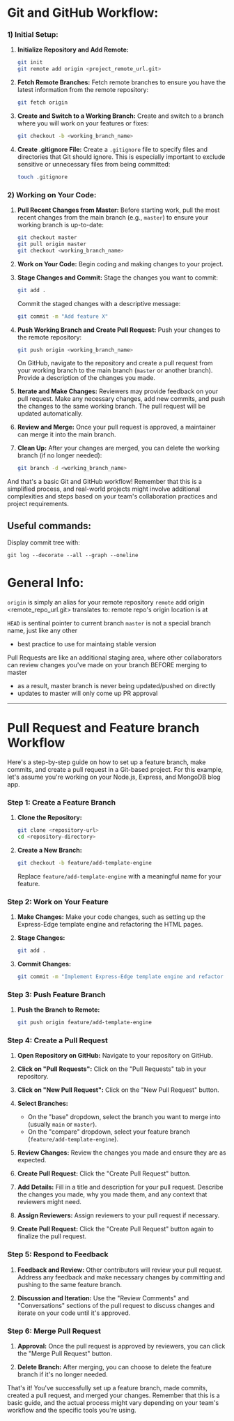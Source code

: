 # Git and GitHub Workflow:

### 1) Initial Setup:

1. **Initialize Repository and Add Remote:**
   ```bash
   git init
   git remote add origin <project_remote_url.git>
   ```

2. **Fetch Remote Branches:**
   Fetch remote branches to ensure you have the latest information from the remote repository:
   ```bash
   git fetch origin
   ```

3. **Create and Switch to a Working Branch:**
   Create and switch to a branch where you will work on your features or fixes:
   ```bash
   git checkout -b <working_branch_name>
   ```

4. **Create .gitignore File:**
   Create a `.gitignore` file to specify files and directories that Git should ignore. This is especially important to exclude sensitive or unnecessary files from being committed:
   ```bash
   touch .gitignore
   ```

### 2) Working on Your Code:

1. **Pull Recent Changes from Master:**
   Before starting work, pull the most recent changes from the main branch (e.g., `master`) to ensure your working branch is up-to-date:
   ```bash
   git checkout master
   git pull origin master
   git checkout <working_branch_name>
   ```

2. **Work on Your Code:**
   Begin coding and making changes to your project.

3. **Stage Changes and Commit:**
   Stage the changes you want to commit:
   ```bash
   git add .
   ```
   Commit the staged changes with a descriptive message:
   ```bash
   git commit -m "Add feature X" 
   ```

4. **Push Working Branch and Create Pull Request:**
   Push your changes to the remote repository:
   ```bash
   git push origin <working_branch_name>
   ```
   On GitHub, navigate to the repository and create a pull request from your working branch to the main branch (`master` or another branch). Provide a description of the changes you made.

5. **Iterate and Make Changes:**
   Reviewers may provide feedback on your pull request. Make any necessary changes, add new commits, and push the changes to the same working branch. The pull request will be updated automatically.

6. **Review and Merge:**
   Once your pull request is approved, a maintainer can merge it into the main branch.

7. **Clean Up:**
   After your changes are merged, you can delete the working branch (if no longer needed):
   ```bash
   git branch -d <working_branch_name>
   ```

And that's a basic Git and GitHub workflow! Remember that this is a simplified process, and real-world projects might involve additional complexities and steps based on your team's collaboration practices and project requirements.

## Useful commands:

Display commit tree with: 
```
git log --decorate --all --graph --oneline
```

# General Info:
`origin` is simply an alias for your remote repository
`remote` add origin <remote_repo_url.git>
translates to: remote repo's origin location is at 

`HEAD` is sentinal pointer to current branch
`master` is not a special branch name, just like any other
- best practice to use for maintaing stable version


Pull Requests are like an additional staging area, where other collaborators 
can review changes you've made on your branch BEFORE merging to master
- as a result, master branch is never being updated/pushed on directly
- updates to master will only come up PR approval 

___
# Pull Request and Feature branch Workflow
Here's a step-by-step guide on how to set up a feature branch, make commits, and create a pull request in a Git-based project. For this example, let's assume you're working on your Node.js, Express, and MongoDB blog app.

### Step 1: Create a Feature Branch

1. **Clone the Repository:**
   ```bash
   git clone <repository-url>
   cd <repository-directory>
   ```

2. **Create a New Branch:**
   ```bash
   git checkout -b feature/add-template-engine
   ```

   Replace `feature/add-template-engine` with a meaningful name for your feature.

### Step 2: Work on Your Feature

1. **Make Changes:**
   Make your code changes, such as setting up the Express-Edge template engine and refactoring the HTML pages.

2. **Stage Changes:**
   ```bash
   git add .
   ```

3. **Commit Changes:**
   ```bash
   git commit -m "Implement Express-Edge template engine and refactor HTML pages"
   ```

### Step 3: Push Feature Branch

1. **Push the Branch to Remote:**
   ```bash
   git push origin feature/add-template-engine
   ```

### Step 4: Create a Pull Request

1. **Open Repository on GitHub:**
   Navigate to your repository on GitHub.

2. **Click on "Pull Requests":**
   Click on the "Pull Requests" tab in your repository.

3. **Click on "New Pull Request":**
   Click on the "New Pull Request" button.

4. **Select Branches:**
   - On the "base" dropdown, select the branch you want to merge into (usually `main` or `master`).
   - On the "compare" dropdown, select your feature branch (`feature/add-template-engine`).

5. **Review Changes:**
   Review the changes you made and ensure they are as expected.

6. **Create Pull Request:**
   Click the "Create Pull Request" button.

7. **Add Details:**
   Fill in a title and description for your pull request. Describe the changes you made, why you made them, and any context that reviewers might need.

8. **Assign Reviewers:**
   Assign reviewers to your pull request if necessary.

9. **Create Pull Request:**
   Click the "Create Pull Request" button again to finalize the pull request.

### Step 5: Respond to Feedback

1. **Feedback and Review:**
   Other contributors will review your pull request. Address any feedback and make necessary changes by committing and pushing to the same feature branch.

2. **Discussion and Iteration:**
   Use the "Review Comments" and "Conversations" sections of the pull request to discuss changes and iterate on your code until it's approved.

### Step 6: Merge Pull Request

1. **Approval:**
   Once the pull request is approved by reviewers, you can click the "Merge Pull Request" button.

2. **Delete Branch:**
   After merging, you can choose to delete the feature branch if it's no longer needed.

That's it! You've successfully set up a feature branch, made commits, created a pull request, and merged your changes. Remember that this is a basic guide, and the actual process might vary depending on your team's workflow and the specific tools you're using.

